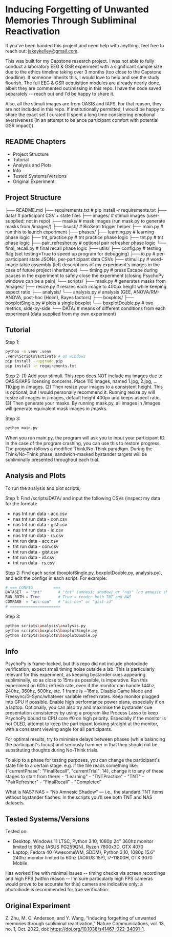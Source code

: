 
# Inducing Forgetting of Unwanted Memories Through Subliminal Reactivation

If you've been handed this project and need help with anything, feel free to reach out: <jakeykelley@gmail.com>.

This was built for my Capstone research project. I was not able to fully conduct a laboratory EEG & GSR experiment with a significant sample size due to the ethics timeline taking over 3 months (too close to the Capstone deadline). If someone inherits this, I would love to help and see the study flourish. The full EEG & GSR acquisition modules are already nearly done, albeit they are commented out/missing in this repo. I have the code saved separately -- reach out and I'd be happy to share it.

Also, all the stimuli images are from OASIS and IAPS. For that reason, they are not included in this repo. If institutionally permitted, I would be happy to share the exact set I curated (I spent a long time considering emotional aversiveness (in an attempt to balance participant comfort with potential GSR impact)).

## README Chapters

- Project Structure
- Tutorial
- Analysis and Plots
- Info
- Tested Systems/Versions
- Original Experiment

## Project Structure

├── README.md
├── requirements.txt              # pip install -r requirements.txt
├── data/                         # participant CSV + state files
├── images/                       # stimuli images (user-supplied; not in repo)
├── masks/                        # mask images (run mask.py to generate masks from /images/)
├── bsusb/                        # BioSemi trigger helper
├── main.py                       # run this to launch experiment
├── phases/
    ├── learning.py               # learning phase logic
    ├── tnt_practice.py           # tnt practice phase logic
    ├── tnt.py                    # tnt phase logic
    ├── pair_refresher.py         # optional pair refresher phase logic
    └── final_recall.py           # final recall phase logic
├── utils/
    ├── config.py                 # testing flag (set testing=True to speed up program for debugging)
    ├── io.py                     # per-participant state JSONs, per-participant data CSVs
    ├── stimuli.py                # word-image table assembly (left descriptions of my experiment's images in the case of future project inheritance)
    └── timing.py                 # press Escape during pauses in the experiment to safely close the experiment (closing PsychoPy windows can be a pain)
└── scripts/
    ├── mask.py                   # generates masks from /images/
    ├── resize.py                 # resizes each image to 400px height while keeping aspect ratio
    ├── analysis/
        └── analysis.py           # analysis (GEE, ANOVA/RM-ANOVA, post-hoc (Holm), Bayes factors)
    ├── boxplots/
        ├── boxplotSingle.py      # plots a single boxplot
        └── boxplotDouble.py      # two metrics, side-by-side
    └── DATA/                     # means of different conditions from each experiment (data supplied from my own experiment)

## Tutorial

Step 1:

```bash
python -m venv .venv
.venv\Scripts\activate # on windows
pip install --upgrade pip
pip install -r requirements.txt
```

Step 2:
(1) Add your stimuli. This repo does NOT include my images due to OASIS/IAPS licensing concerns. Place 110 images, named 1.jpg, 2.jpg, ... 110.jpg in /images.
(2) Then resize your images to a consistent height. This is optional, but I would personally recommend it. Running resize.py will resize all images in /images, default height 400px and keeps aspect ratio.
(3) Then generate your masks. By running mask.py, all images in /images will generate equivalent mask images in /masks.

Step 3:

```bash
python main.py
```

When you run main.py, the program will ask you to input your participant ID. In the case of the program crashing, you can use this to restore progress.
The program follows a modified Think/No-Think paradigm. During the Think/No-Think phase, sandwich-masked bystander targets will be subliminally presented throughout each trial.

## Analysis and Plots

To run the analysis and plot scripts;

Step 1:
Find /scripts/DATA/ and input the following CSVs (inspect my data for the format):

- nas tnt run data - acc.csv
- nas tnt run data - con.csv
- nas tnt run data - gist.csv
- nas tnt run data - id.csv
- nas tnt run data - rs.csv
- tnt run data - acc.csv
- tnt run data - con.csv
- tnt run data - gist.csv
- tnt run data - id.csv
- tnt run data - rs.csv

Step 2:
Find each script (boxplotSingle.py, boxplotDouble.py, analysis.py), and edit the configs in each script. For example:

```py
# === CONFIG         ===
DATASET  = "tnt"       # "tnt" (amnesic shadow) or "nas" (no amnesic shadow)
RUN_BOTH = True        # True = render both TNT and NAS
COMPARE  = "acc-con"   # "acc-con" or "gist-id"
# ======================
```

Step 3:

```bash
python scripts\analysis\analysis.py
python scripts\boxplots\boxplotSingle.py
python scripts\boxplots\boxplotDouble.py
```

## Info

PsychoPy is frame-locked, but this repo did not include photodiode verification; expect small timing noise outside a lab. This is particularly relevant for this experiment, as keeping  bystander cues appearing subliminally, so as close to 15ms as possible, is imperative.
Run this experiment on 60hz refresh rate, even if the monitor can handle 144hz, 240hz, 360hz, 500hz, etc. 1 frame is ~16ms.
Disable Game Mode and Freesync/G-Sync/whatever variable refresh rates. Keep monitor plugged into GPU if possible. Enable high performance power plans, especially if on a laptop. Optionally, you can also try and maximise the bystander cue presentation consistency by using a program like Process Lasso to keep PsychoPy bound to CPU core #0 on high priority.
Especially if the monitor is not OLED, attempt to keep the participant looking straight at the monitor, with a consistent viewing angle for all participants.

For optimal results, try to minimise delays between phases (while balancing the participant's focus) and seriously hammer in that they should not be substituting thoughts during No-Think trials.

To skip to a phase for testing purposes, you can change the participant's state file to a certain stage.
e.g. if the file reads something like: {"currentPhase": "FinalRecall", "currentTrial": 14}, change it to any of these stages to start from there:
    - "Learning"
    - "TNTPractice"
    - "TNT"
    - "PairRefresher"
    - "FinalRecall"
    - "Completed"

What is NAS? NAS = “No Amnesic Shadow” — i.e., the standard TNT items without bystander flashes. In the scripts you’ll see both TNT and NAS datasets.

## Tested Systems/Versions

Tested on:

- Desktop, Windows 11 LTSC,             Python 3.10, 1080p 24" 360hz monitor limited to 60hz (ASUS PG259QN), Ryzen 7800x3D, GTX 4070
- Laptop,  Fedora 40 (AwesomeWM, SDDM), Python 3.10, 1080p 15.6" 240hz monitor limited to 60hz (AORUS 15P),  i7-11800H,     GTX 3070 Mobile

Has worked fine with minimal issues -- timing checks via screen recordings and high FPS (within reason -- I'm sure particularly high FPS cameras would prove to be accurate for this) camera are indicative only; a photodiode is recommended for true verification.

## Original Experiment

Z. Zhu, M. C. Anderson, and Y. Wang, “Inducing forgetting of unwanted memories through subliminal reactivation,” Nature Communications, vol. 13, no. 1, Oct. 2022, doi: <https://doi.org/10.1038/s41467-022-34091-1>.
